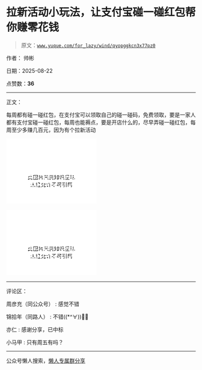 # 拉新活动小玩法，让支付宝碰一碰红包帮你赚零花钱

> 原文：[`www.yuque.com/for_lazy/wind/qyopggkcn3x77pz0`](https://www.yuque.com/for_lazy/wind/qyopggkcn3x77pz0)

作者： 帅彬

日期：2025-08-22

点赞数：**36**

* * *

正文：

每周都有碰一碰红包，在支付宝可以领取自己的碰一碰码，免费领取，要是一家人都有支付宝碰一碰红包，每周也能褥点，要是开店什么的，尽早弄碰一碰红包，每周至少多赚几百元，因为有个拉新活动

![](img/70eba5efd4e34390ebd93c4c7b369bf6.png "None")

![](img/a51329c53b69c32756a7ff549ee376ad.png "None")

* * *

评论区：

周彦充（同公众号） : 感觉不错

锦拾年（同路人） : 不错((*^∀))👍🏻

亦仁 : 感谢分享，已中标

小马甲 : 只有周五有吗？

* * *

公众号懒人搜索，[懒人专属群分享](https://lazybook.fun/#/blog/group)